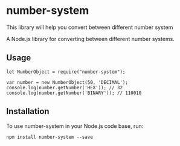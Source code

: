 # number-system
This library will help you convert between different number system

A Node.js library for converting between different number systems.

## Usage

```
let NumberObject = require("number-system");

var number = new NumberObject(50, 'DECIMAL');
console.log(number.getNumber('HEX')); // 32
console.log(number.getNumber('BINARY')); // 110010
```

## Installation

To use number-system in your Node.js code base, run:
```
npm install number-system --save
```
